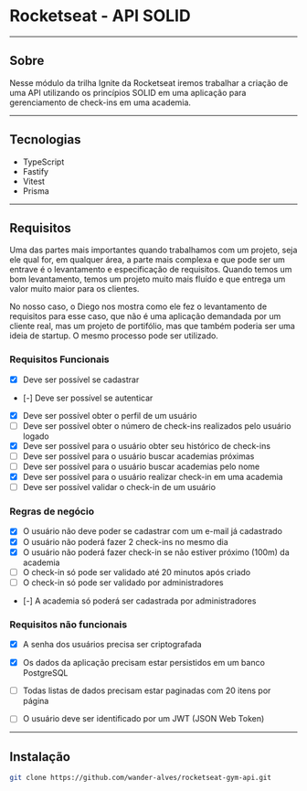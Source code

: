 # Rocketseat - API SOLID

---

## Sobre
Nesse módulo da trilha Ignite da Rocketseat iremos trabalhar a criação de uma API utilizando os princípios SOLID em uma aplicação para gerenciamento de check-ins em uma academia.


---


## Tecnologias

- TypeScript
- Fastify
- Vitest
- Prisma

---

## Requisitos
Uma das partes mais importantes quando trabalhamos com um projeto, seja ele qual for, em qualquer área, a parte mais complexa e que pode ser um entrave é o levantamento e especificação de requisitos. Quando temos um bom levantamento, temos um projeto muito mais fluído e que entrega um valor muito maior para os clientes.

No nosso caso, o Diego nos mostra como ele fez o levantamento de requisitos para esse caso, que não é uma aplicação demandada por um cliente real, mas um projeto de portifólio, mas que também poderia ser uma ideia de startup. O mesmo processo pode ser utilizado.


### Requisitos Funcionais

- [x]  Deve ser possível se cadastrar
- [-]  Deve ser possível se autenticar
- [x]  Deve ser possível obter o perfil de um usuário
- [ ]  Deve ser possível obter o número de check-ins realizados pelo usuário logado
- [x]  Deve ser possível para o usuário obter seu histórico de check-ins
- [ ]  Deve ser possível para o usuário buscar academias próximas
- [ ]  Deve ser possível para o usuário buscar academias pelo nome
- [x]  Deve ser possível para o usuário realizar check-in em uma academia
- [ ]  Deve ser possível validar o check-in de um usuário

### Regras de negócio

- [x]  O usuário não deve poder se cadastrar com um e-mail já cadastrado
- [x]  O usuário não poderá fazer 2 check-ins no mesmo dia
- [x]  O usuário não poderá fazer check-in se não estiver próximo (100m) da academia
- [ ]  O check-in só pode ser validado até 20 minutos após criado
- [ ]  O check-in só pode ser validado por administradores
- [-]  A academia só poderá ser cadastrada por administradores

### Requisitos não funcionais

- [x]  A senha dos usuários precisa ser criptografada
- [x]  Os dados da aplicação precisam estar persistidos em um banco PostgreSQL
- [ ]  Todas listas de dados precisam estar paginadas com 20 itens por página
- [ ]  O usuário deve ser identificado por um JWT (JSON Web Token)


---

## Instalação

```bash
git clone https://github.com/wander-alves/rocketseat-gym-api.git


```